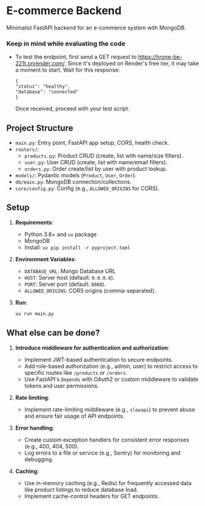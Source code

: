 # E-commerce Backend

Minimalist FastAPI backend for an e-commerce system with MongoDB.

### Keep in mind while evaluating the code

- To test the endpoint, first send a GET request to https://hrone-be-221t.onrender.com/. Since it's deployed on Render's free tier, it may take a moment to start. Wait for this response:
  ```
  {
  "status": "healthy",
  "database": "connected"
  }
  ```
  Once received, proceed with your test script.

## Project Structure

- `main.py`: Entry point, FastAPI app setup, CORS, health check.
- `routers/`:
  - `products.py`: Product CRUD (create, list with name/size filters).
  - `user.py`: User CRUD (create, list with name/email filters).
  - `orders.py`: Order create/list by user with product lookup.
- `models/`: Pydantic models (`Product`, `User`, `Order`).
- `db/main.py`: MongoDB connection/collections.
- `core/config.py`: Config (e.g., `ALLOWED_ORIGINS` for CORS).

## Setup

1. **Requirements**:

   - Python 3.8+ and `uv` package
   - MongoDB
   - Install: `uv pip install -r pyproject.toml`

2. **Environment Variables**:

   - `DATABASE_URL`: Mongo Database URL
   - `HOST`: Server host (default: `0.0.0.0`).
   - `PORT`: Server port (default: `8080`).
   - `ALLOWED_ORIGINS`: CORS origins (comma-separated).

3. **Run**:
   ```bash
   uv run main.py
   ```

## What else can be done?

1. **Introduce middleware for authentication and authorization**:

   - Implement JWT-based authentication to secure endpoints.
   - Add role-based authorization (e.g., admin, user) to restrict access to specific routes like `/products` or `/orders`.
   - Use FastAPI's `Depends` with OAuth2 or custom middleware to validate tokens and user permissions.

2. **Rate limiting**:

   - Implement rate-limiting middleware (e.g., `slowapi`) to prevent abuse and ensure fair usage of API endpoints.

3. **Error handling**:

   - Create custom exception handlers for consistent error responses (e.g., 400, 404, 500).
   - Log errors to a file or service (e.g., Sentry) for monitoring and debugging.

4. **Caching**:
   - Use in-memory caching (e.g., Redis) for frequently accessed data like product listings to reduce database load.
   - Implement cache-control headers for GET endpoints.
